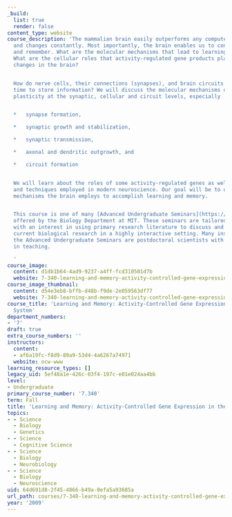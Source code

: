 ```yaml
---
_build:
  list: true
  render: false
content_type: website
course_description: 'The mammalian brain easily outperforms any computer. It adapts
  and changes constantly. Most importantly, the brain enables us to continuously learn
  and remember. What are the molecular mechanisms that lead to learning and memory?
  What are the cellular roles that activity-regulated gene products play to implement
  changes in the brain?


  How do nerve cells, their connections (synapses), and brain circuits change over
  time to store information? We will discuss the molecular mechanisms of neuronal
  plasticity at the synaptic, cellular and circuit levels, especially


  *   synapse formation,

  *   synaptic growth and stabilization,

  *   synaptic transmission,

  *   axonal and dendritic outgrowth, and

  *   circuit formation


  We will learn about the roles of some activity-regulated genes as well as the tools
  and techniques employed in modern neuroscience. Our goal will be to understand molecular
  mechanisms the brain employs to accomplish learning and memory.


  This course is one of many [Advanced Undergraduate Seminars](https://biology.mit.edu/undergraduate/course_listings/advanced_undergraduate_seminars)
  offered by the Biology Department at MIT. These seminars are tailored for students
  with an interest in using primary research literature to discuss and learn about
  current biological research in a highly interactive setting. Many instructors of
  the Advanced Undergraduate Seminars are postdoctoral scientists with a strong interest
  in teaching.

  '
course_image:
  content: d1db1b64-4ad9-9237-a4ff-fcd310501d7b
  website: 7-340-learning-and-memory-activity-controlled-gene-expression-in-the-nervous-system-fall-2009
course_image_thumbnail:
  content: d54e3eb8-bffb-d48b-f9de-2e059563df77
  website: 7-340-learning-and-memory-activity-controlled-gene-expression-in-the-nervous-system-fall-2009
course_title: 'Learning and Memory: Activity-Controlled Gene Expression in the Nervous
  System'
department_numbers:
- '7'
draft: true
extra_course_numbers: ''
instructors:
  content:
  - af6a19fc-f8d9-89a9-53d4-4a6267a74971
  website: ocw-www
learning_resource_types: []
legacy_uid: 5ef48a1e-426c-03f4-197c-e01e024aa4bb
level:
- Undergraduate
primary_course_number: '7.340'
term: Fall
title: 'Learning and Memory: Activity-Controlled Gene Expression in the Nervous System'
topics:
- - Science
  - Biology
  - Genetics
- - Science
  - Cognitive Science
- - Science
  - Biology
  - Neurobiology
- - Science
  - Biology
  - Neuroscience
uid: 64d691d8-2f45-4866-b49a-0efa5a93685a
url_path: courses/7-340-learning-and-memory-activity-controlled-gene-expression-in-the-nervous-system-fall-2009
year: '2009'
---
```

